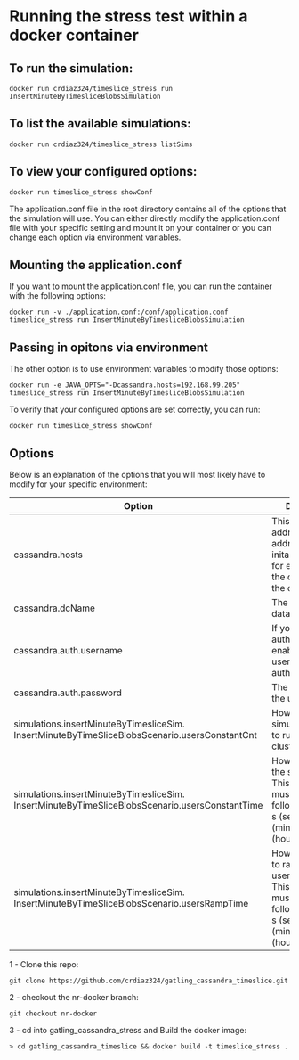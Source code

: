 # Running the stress test within a docker container

## To run the simulation:  
```
docker run crdiaz324/timeslice_stress run InsertMinuteByTimesliceBlobsSimulation
```
## To list the available simulations:
```
docker run crdiaz324/timeslice_stress listSims
```
## To view your configured options:
```
docker run timeslice_stress showConf
```


The application.conf file in the root directory contains all of the options that the simulation will use. You can either directly modify the application.conf file with your specific setting and mount it on your container or you can change each option via environment variables.  

## Mounting the application.conf
If you want to mount the application.conf file, you can run the container with the following options:
```
docker run -v ./application.conf:/conf/application.conf timeslice_stress run InsertMinuteByTimesliceBlobsSimulation
```

## Passing in opitons via environment
The other option is to use environment variables to modify those options:
```
docker run -e JAVA_OPTS="-Dcassandra.hosts=192.168.99.205" timeslice_stress run InsertMinuteByTimesliceBlobsSimulation
```

To verify that your configured options are set correctly, you can run:
```
docker run timeslice_stress showConf
```

## Options
Below is an explanation of the options that you will most likely have to modify for your specific environment:

|Option| Description|
|---|---|
|cassandra.hosts|  This is the ip address (or addresses) of the inital contact point for establishing the connection to the cluster|
|cassandra.dcName|  The name of the data center|
|cassandra.auth.username|  If you have authentication enabled, enter the username used to authenticate|
|cassandra.auth.password|  The password for the user|
|simulations.insertMinuteByTimesliceSim. InsertMinuteByTimeSliceBlobsScenario.usersConstantCnt|  How many simultanous users to run on the cluster|
|simulations.insertMinuteByTimesliceSim. InsertMinuteByTimeSliceBlobsScenario.usersConstantTime|  How long to run the simulation for.  This parameter must be a int followed by one of s (seconds), m (minutes), h (hours)|
|simulations.insertMinuteByTimesliceSim. InsertMinuteByTimeSliceBlobsScenario.usersRampTime| How long to take to ramp up to usersConstantCnt.  This parameter must be a int followed by one of s (seconds), m (minutes), h (hours)|



1 - Clone this repo:  
```
git clone https://github.com/crdiaz324/gatling_cassandra_timeslice.git
```

2 - checkout the nr-docker branch:  
```
git checkout nr-docker
```

3 - cd into gatling_cassandra_stress and Build the docker image:  
```
> cd gatling_cassandra_timeslice && docker build -t timeslice_stress .
```

